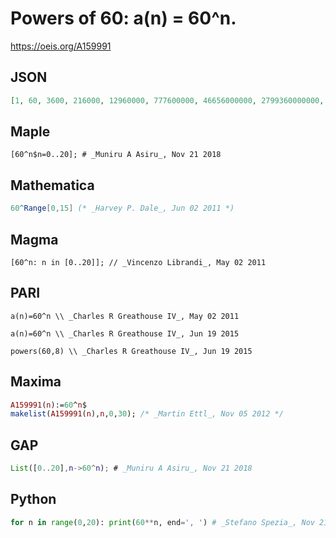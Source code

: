 # Powers of 60: a\(n\) \= 60^n\.
https://oeis.org/A159991
## JSON
```JSON
[1, 60, 3600, 216000, 12960000, 777600000, 46656000000, 2799360000000, 167961600000000, 10077696000000000, 604661760000000000, 36279705600000000000, 2176782336000000000000, 130606940160000000000000, 7836416409600000000000000, 470184984576000000000000000]
```
## Maple
```Maple
[60^n$n=0..20]; # _Muniru A Asiru_, Nov 21 2018
```
## Mathematica
```Mathematica
60^Range[0,15] (* _Harvey P. Dale_, Jun 02 2011 *)
```
## Magma
```Magma
[60^n: n in [0..20]]; // _Vincenzo Librandi_, May 02 2011
```
## PARI
```PARI
a(n)=60^n \\ _Charles R Greathouse IV_, May 02 2011
```
```PARI
a(n)=60^n \\ _Charles R Greathouse IV_, Jun 19 2015
```
```PARI
powers(60,8) \\ _Charles R Greathouse IV_, Jun 19 2015
```
## Maxima
```Maxima
A159991(n):=60^n$
makelist(A159991(n),n,0,30); /* _Martin Ettl_, Nov 05 2012 */
```
## GAP
```GAP
List([0..20],n->60^n); # _Muniru A Asiru_, Nov 21 2018
```
## Python
```Python
for n in range(0,20): print(60**n, end=', ') # _Stefano Spezia_, Nov 21 2018
```
